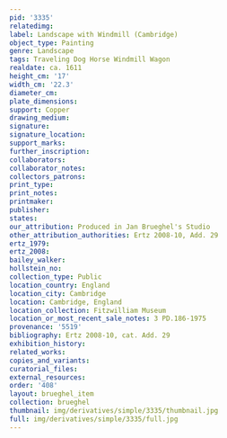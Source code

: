 ```yaml
---
pid: '3335'
relatedimg: 
label: Landscape with Windmill (Cambridge)
object_type: Painting
genre: Landscape
tags: Traveling Dog Horse Windmill Wagon
realdate: ca. 1611
height_cm: '17'
width_cm: '22.3'
diameter_cm: 
plate_dimensions: 
support: Copper
drawing_medium: 
signature: 
signature_location: 
support_marks: 
further_inscription: 
collaborators: 
collaborator_notes: 
collectors_patrons: 
print_type: 
print_notes: 
printmaker: 
publisher: 
states: 
our_attribution: Produced in Jan Brueghel's Studio
other_attribution_authorities: Ertz 2008-10, Add. 29
ertz_1979: 
ertz_2008: 
bailey_walker: 
hollstein_no: 
collection_type: Public
location_country: England
location_city: Cambridge
location: Cambridge, England
location_collection: Fitzwilliam Museum
location_or_most_recent_sale_notes: 3 PD.186-1975
provenance: '5519'
bibliography: Ertz 2008-10, cat. Add. 29
exhibition_history: 
related_works: 
copies_and_variants: 
curatorial_files: 
external_resources: 
order: '408'
layout: brueghel_item
collection: brueghel
thumbnail: img/derivatives/simple/3335/thumbnail.jpg
full: img/derivatives/simple/3335/full.jpg
---
```

